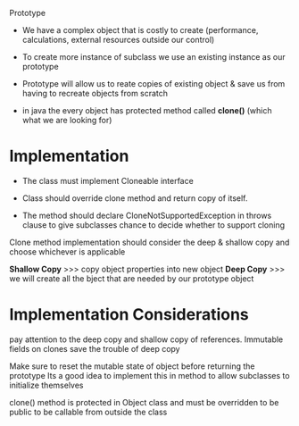 Prototype

- We have a complex object that is costly to create (performance, calculations, external resources outside our control)

- To create more instance of subclass we use an existing instance as our prototype

- Prototype will allow us to reate copies of existing object & save us from having to recreate objects from scratch

- in java the every object has  protected method called **clone()** (which what we are looking for)



Implementation
================
- The class must implement Cloneable interface

- Class should override clone method and return copy of itself.

- The method should declare CloneNotSupportedException in throws clause to give subclasses chance to decide
whether to support cloning


Clone method implementation should consider the deep & shallow copy and choose whichever is applicable

**Shallow Copy** >>> copy object properties into new object
**Deep Copy** >>> we will create all the bject that are needed by our prototype object


Implementation Considerations
============================
pay attention to the deep copy and shallow copy of references.
Immutable fields on clones save the trouble of deep copy

Make sure to reset the mutable state of object before returning  the prototype
Its a good idea to implement this in method to allow subclasses to initialize themselves

clone() method is protected in Object class and must be overridden to be public to be callable from outside the class